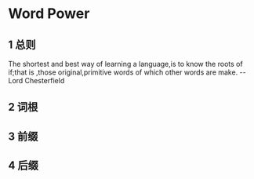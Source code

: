 # Word Power
## 1 总则
The shortest and best way of learning a language,is to know the roots of if;that is ,those original,primitive words of which other words are make. --Lord Chesterfield

## 2 词根
## 3 前缀
## 4 后缀
